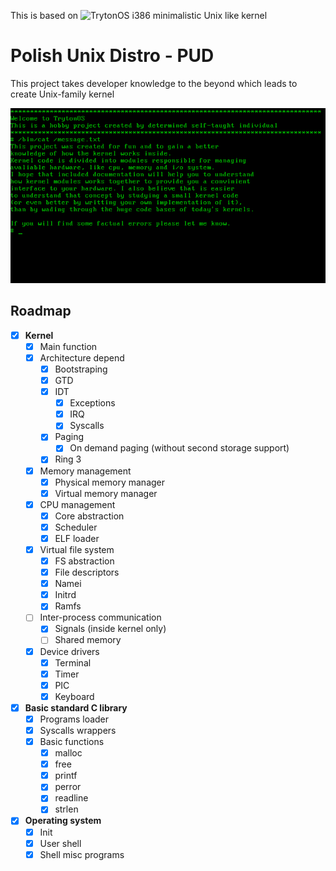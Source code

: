 This is based on ![TrytonOS i386](https://gitlab.com/Tryton77/trytonos) minimalistic Unix like kernel

# **Polish Unix Distro - PUD**
This project takes developer knowledge to the beyond which leads to create Unix-family kernel

![](./doc/drawings/trytonos_screenshot.png)

## Roadmap
- [x] **Kernel**
    - [x] Main function
    - [x] Architecture depend
        - [x] Bootstraping
        - [x] GTD
        - [x] IDT
            - [x] Exceptions
            - [x] IRQ
            - [x] Syscalls
        - [x] Paging
            - [x] On demand paging (without second storage support)
        - [x] Ring 3
    - [x] Memory management
        - [x] Physical memory manager
        - [x] Virtual memory manager
    - [x] CPU management
        - [x] Core abstraction
        - [x] Scheduler
        - [x] ELF loader
    - [x] Virtual file system
        - [x] FS abstraction
        - [x] File descriptors
        - [x] Namei
        - [x] Initrd
        - [x] Ramfs
    - [ ] Inter-process communication
        - [x] Signals (inside kernel only)
        - [ ] Shared memory
    - [x] Device drivers
        - [x] Terminal
        - [x] Timer
        - [x] PIC
        - [x] Keyboard
- [x] **Basic standard C library**
    - [x] Programs loader
    - [x] Syscalls wrappers
    - [x] Basic functions
        - [x] malloc
        - [x] free
        - [x] printf
        - [x] perror
        - [x] readline
        - [x] strlen
- [x] **Operating system**
    - [x] Init
    - [x] User shell
    - [x] Shell misc programs
